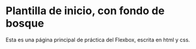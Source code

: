 # Plantilla de inicio, con fondo de bosque
Esta es una página principal de práctica del Flexbox, escrita en html y css.
